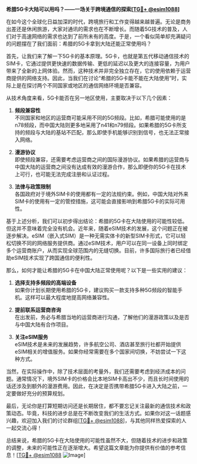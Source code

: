 **希腊5G卡大陆可以用吗？——一场关于跨境通信的探索[[TG💪+ @esim1088](https://t.me/s/esim1088)]**

在如今这个全球化日益加深的时代，跨境旅行和工作变得越来越普遍。无论是商务出差还是休闲旅游，大家对通讯的需求也在不断增长。而随着5G技术的普及，人们对于高速网络的需求也达到了前所未有的高度。于是，一个看似简单却充满疑问的问题摆在了我们面前：希腊的5G卡拿到大陆还能正常使用吗？

首先，让我们来了解一下5G卡的基本原理。5G卡，也就是第五代移动通信技术的SIM卡，它通过提供更快速的数据传输、更低的延迟以及更大的连接容量，为用户带来了全新的上网体验。然而，这种技术并非完全独立存在，它的使用依赖于运营商提供的网络支持。因此，当我们在讨论“希腊的5G卡能不能在大陆使用”时，实际上是在探讨两个不同国家或地区的通信网络环境是否兼容。

从技术角度来看，5G卡能否在另一地区使用，主要取决于以下几个因素：

1. **频段兼容性**  
   不同国家和地区的运营商可能采用不同的5G频段。比如，希腊可能使用的是n78频段，而中国大陆则更多地采用了n41和n79频段。如果希腊的5G卡所支持的频段与大陆的基站不匹配，那么即使手机能够识别到信号，也无法正常接入网络。

2. **漫游协议**  
   即使频段兼容，还需要考虑运营商之间的国际漫游协议。如果希腊的运营商与中国大陆的运营商之间没有达成有效的漫游合作，那么即便你的5G卡在技术上可行，也可能无法完成注册和认证过程。

3. **法律与政策限制**  
   各国政府对于境外SIM卡的使用都有一定的法规约束。例如，中国大陆对外来SIM卡的使用有一定的管控措施，这可能会直接影响到希腊5G卡的实际可用性。

基于上述分析，我们可以初步得出结论：希腊的5G卡在大陆使用的可能性较低。但这并不意味着完全没有机会。近年来，随着eSIM技术的发展，这个问题正在被逐步解决。eSIM（嵌入式SIM）是一种无需实体卡的新型SIM卡形式，它可以轻松切换不同的网络服务提供商。通过eSIM技术，用户可以在同一设备上同时绑定多个运营商账户，从而实现全球范围内的无缝切换。目前，许多国际旅行者已经借助eSIM技术实现了跨国通信的便利性。

那么，如何才能让希腊的5G卡在中国大陆正常使用呢？以下是一些实用的建议：

1. **选择支持多频段的高端设备**  
   如果你计划长期使用希腊的5G卡，建议购买一款支持多种5G频段的智能手机。这样可以最大程度地提高网络兼容性。

2. **提前联系运营商咨询**  
   在出发前，务必与希腊当地的运营商进行沟通，了解他们的漫游政策以及是否与中国大陆有合作项目。

3. **关注eSIM服务**  
   eSIM技术是未来的发展趋势，许多航空公司、酒店甚至旅行社都开始提供eSIM相关的增值服务。如果你经常需要在多个国家间切换，不妨尝试一下这种方式。

当然，在实际操作中，除了技术层面的考量外，我们还需要考虑到经济成本的问题。通常情况下，境外SIM卡的价格会比本地SIM卡高出不少，而且长时间使用的话还涉及到额外的漫游费用。因此，在决定是否携带希腊5G卡进入大陆之前，一定要做好充分的预算规划。

最后，无论你是打算短期访问还是长期居住，都不要忘记关注最新的通信技术和政策动态。毕竟，科技的进步总是在不断改变我们的生活方式。如果你对这一话题感兴趣，欢迎加入我们的讨论群组[[TG💪+ @esim1088](https://t.me/s/esim1088)]，与其他同样热爱探索的人一起交流心得！

总结来说，希腊的5G卡在大陆使用的可能性虽然不大，但随着技术的进步和政策的调整，未来的可能性正在逐渐增大。希望这篇文章能为你提供有价值的参考信息！[[TG💪+ @esim1088](https://t.me/s/esim1088) ![Image](https://i.postimg.cc/4NQfJmqS/Snipaste-2025-05-13-00-14-12.png)]